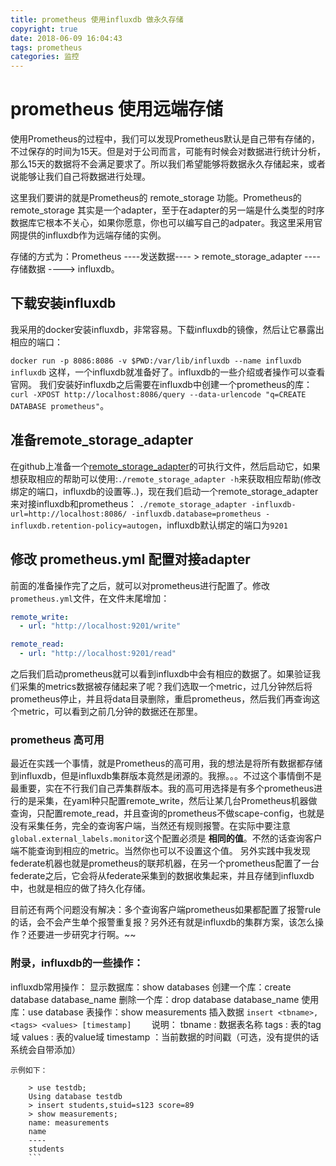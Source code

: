 ```yaml
---
title: prometheus 使用influxdb 做永久存储
copyright: true
date: 2018-06-09 16:04:43
tags: prometheus
categories: 监控
---
```


# prometheus 使用远端存储

使用Prometheus的过程中，我们可以发现Prometheus默认是自己带有存储的，不过保存的时间为15天。但是对于公司而言，可能有时候会对数据进行统计分析，那么15天的数据将不会满足要求了。所以我们希望能够将数据永久存储起来，或者说能够让我们自己将数据进行处理。

这里我们要讲的就是Prometheus的 remote_storage 功能。Prometheus的remote_storage 其实是一个adapter，至于在adapter的另一端是什么类型的时序数据库它根本不关心，如果你愿意，你也可以编写自己的adpater。我这里采用官网提供的influxdb作为远端存储的实例。

存储的方式为：Prometheus ----发送数据---- > remote_storage_adapter ---- 存储数据 ----> influxdb。
<!--more-->
## 下载安装influxdb

我采用的docker安装influxdb，非常容易。下载influxdb的镜像，然后让它暴露出相应的端口：

`docker run -p 8086:8086 -v $PWD:/var/lib/influxdb --name influxdb influxdb` 这样，一个influxdb就准备好了。influxdb的一些介绍或者操作可以查看官网。
我们安装好influxdb之后需要在influxdb中创建一个prometheus的库：
`curl -XPOST http://localhost:8086/query --data-urlencode "q=CREATE DATABASE prometheus"`。

## 准备remote_storage_adapter

在github上准备一个[remote_storage_adapter](https://github.com/prometheus/prometheus/blob/master/documentation/examples/remote_storage/remote_storage_adapter/README.md)的可执行文件，然后启动它，如果想获取相应的帮助可以使用:`./remote_storage_adapter -h`来获取相应帮助(修改绑定的端口，influxdb的设置等..)，现在我们启动一个remote_storage_adapter来对接influxdb和prometheus：
`./remote_storage_adapter -influxdb-url=http://localhost:8086/ -influxdb.database=prometheus -influxdb.retention-policy=autogen`，influxdb默认绑定的端口为`9201`

## 修改 prometheus.yml 配置对接adapter

前面的准备操作完了之后，就可以对prometheus进行配置了。修改`prometheus.yml`文件，在文件末尾增加：

```yaml
remote_write:
  - url: "http://localhost:9201/write"

remote_read:
  - url: "http://localhost:9201/read"
  ```

之后我们启动prometheus就可以看到influxdb中会有相应的数据了。如果验证我们采集的metrics数据被存储起来了呢？我们选取一个metric，过几分钟然后将prometheus停止，并且将data目录删除，重启prometheus，然后我们再查询这个metric，可以看到之前几分钟的数据还在那里。


### prometheus 高可用

最近在实践一个事情，就是Prometheus的高可用，我的想法是将所有数据都存储到influxdb，但是influxdb集群版本竟然是闭源的。我擦。。。不过这个事情倒不是最重要，实在不行我们自己弄集群版本。我的高可用选择是有多个prometheus进行的是采集，在yaml种只配置remote_write，然后让某几台Prometheus机器做查询，只配置remote_read，并且查询的prometheus不做scape-config，也就是没有采集任务，完全的查询客户端，当然还有规则报警。在实际中要注意`global.external_labels.monitor`这个配置必须是 **相同的值**。不然的话查询客户端不能查询到相应的metric。当然你也可以不设置这个值。
另外实践中我发现federate机器也就是prometheus的联邦机器，在另一个prometheus配置了一台federate之后，它会将从federate采集到的数据收集起来，并且存储到influxdb中，也就是相应的做了持久化存储。

目前还有两个问题没有解决：多个查询客户端prometheus如果都配置了报警rule的话，会不会产生单个报警重复报？另外还有就是influxdb的集群方案，该怎么操作？还要进一步研究才行啊。~~


### 附录，influxdb的一些操作：

influxdb常用操作：
    显示数据库：show databases
    创建一个库：create database database_name
    删除一个库：drop database database_name
    使用库：use database
    表操作：show measurements
    插入数据
    `insert <tbname>,<tags> <values> [timestamp]    `
    说明：
    tbname : 数据表名称
    tags : 表的tag域
    values : 表的value域
    timestamp ：当前数据的时间戳（可选，没有提供的话系统会自带添加）

    示例如下：
```
    > use testdb;
    Using database testdb
    > insert students,stuid=s123 score=89
    > show measurements;
    name: measurements
    name
    ----
    students
    ```